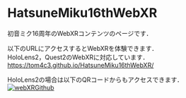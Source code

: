 # HatsuneMiku16thWebXR
初音ミク16周年のWebXRコンテンツのページです．

以下のURLにアクセスするとWebXRを体験できます．<br>
HoloLens2，Quest2のWebXRに対応しています．<br>
https://tom4c3.github.io/HatsuneMiku16thWebXR/<br>

HoloLens2の場合は以下のQRコードからもアクセスできます．<br/>
[![webXRGithub](
https://user-images.githubusercontent.com/43462743/264313740-54d9afaa-9570-4769-b10f-39dd243da778.png)
](https://user-images.githubusercontent.com/43462743/264313740-54d9afaa-9570-4769-b10f-39dd243da778.png)

